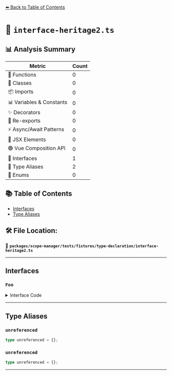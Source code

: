 [⬅️ Back to Table of Contents](../../../../../index.md)

# 📄 `interface-heritage2.ts`

## 📊 Analysis Summary

| Metric | Count |
|--------|-------|
| 🔧 Functions | 0 |
| 🧱 Classes | 0 |
| 📦 Imports | 0 |
| 📊 Variables & Constants | 0 |
| ✨ Decorators | 0 |
| 🔄 Re-exports | 0 |
| ⚡ Async/Await Patterns | 0 |
| 💠 JSX Elements | 0 |
| 🟢 Vue Composition API | 0 |
| 📐 Interfaces | 1 |
| 📑 Type Aliases | 2 |
| 🎯 Enums | 0 |

## 📚 Table of Contents

- [Interfaces](#interfaces)
- [Type Aliases](#type-aliases)

## 🛠️ File Location:
📂 **`packages/scope-manager/tests/fixtures/type-declaration/interface-heritage2.ts`**


---

## Interfaces

### `Foo`

<details><summary>Interface Code</summary>

```ts
interface Foo extends Member.unreferenced {}
```
</details>


---

## Type Aliases

### `unreferenced`

```ts
type unreferenced = {};
```

### `unreferenced`

```ts
type unreferenced = {};
```


---